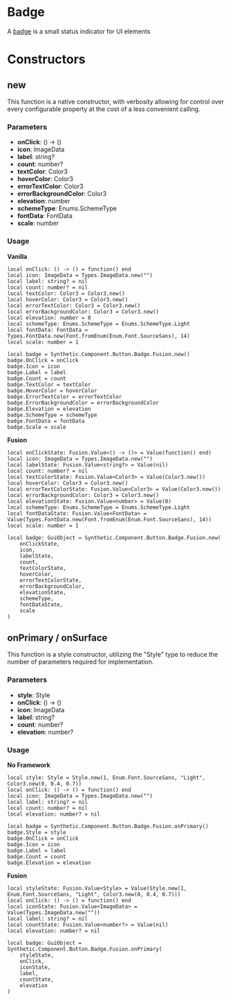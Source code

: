# Badge

A [badge](https://m3.material.io/components/badges/overview) is a small status indicator for UI elements
# Constructors


## new
This function is a native constructor, with verbosity allowing for control over every configurable property at the cost of a less convenient calling.

### Parameters
- **onClick**: () -> ()
- **icon**: ImageData
- **label**: string?
- **count**: number?
- **textColor**: Color3
- **hoverColor**: Color3
- **errorTextColor**: Color3
- **errorBackgroundColor**: Color3
- **elevation**: number
- **schemeType**: Enums.SchemeType
- **fontData**: FontData
- **scale**: number


### Usage

**Vanilla**
```luau
local onClick: () -> () = function() end
local icon: ImageData = Types.ImageData.new("")
local label: string? = nil
local count: number? = nil
local textColor: Color3 = Color3.new()
local hoverColor: Color3 = Color3.new()
local errorTextColor: Color3 = Color3.new()
local errorBackgroundColor: Color3 = Color3.new()
local elevation: number = 0
local schemeType: Enums.SchemeType = Enums.SchemeType.Light
local fontData: FontData = Types.FontData.new(Font.fromEnum(Enum.Font.SourceSans), 14)
local scale: number = 1

local badge = Synthetic.Component.Button.Badge.Fusion.new()
badge.OnClick = onClick
badge.Icon = icon
badge.Label = label
badge.Count = count
badge.TextColor = textColor
badge.HoverColor = hoverColor
badge.ErrorTextColor = errorTextColor
badge.ErrorBackgroundColor = errorBackgroundColor
badge.Elevation = elevation
badge.SchemeType = schemeType
badge.FontData = fontData
badge.Scale = scale
```

**Fusion**
```luau
local onClickState: Fusion.Value<() -> ()> = Value(function() end)
local icon: ImageData = Types.ImageData.new("")
local labelState: Fusion.Value<string?> = Value(nil)
local count: number? = nil
local textColorState: Fusion.Value<Color3> = Value(Color3.new())
local hoverColor: Color3 = Color3.new()
local errorTextColorState: Fusion.Value<Color3> = Value(Color3.new())
local errorBackgroundColor: Color3 = Color3.new()
local elevationState: Fusion.Value<number> = Value(0)
local schemeType: Enums.SchemeType = Enums.SchemeType.Light
local fontDataState: Fusion.Value<FontData> = Value(Types.FontData.new(Font.fromEnum(Enum.Font.SourceSans), 14))
local scale: number = 1

local badge: GuiObject = Synthetic.Component.Button.Badge.Fusion.new(
	onClickState,
	icon,
	labelState,
	count,
	textColorState,
	hoverColor,
	errorTextColorState,
	errorBackgroundColor,
	elevationState,
	schemeType,
	fontDataState,
	scale
)
```
## onPrimary / onSurface
This function is a style constructor, utilizing the "Style" type to reduce the number of parameters required for implementation.

### Parameters
- **style**: Style
- **onClick**: () -> ()
- **icon**: ImageData
- **label**: string?
- **count**: number?
- **elevation**: number?


### Usage

**No Framework**
```luau
local style: Style = Style.new(1, Enum.Font.SourceSans, "Light", Color3.new(0, 0.4, 0.7))
local onClick: () -> () = function() end
local icon: ImageData = Types.ImageData.new("")
local label: string? = nil
local count: number? = nil
local elevation: number? = nil

local badge = Synthetic.Component.Button.Badge.Fusion.onPrimary()
badge.Style = style
badge.OnClick = onClick
badge.Icon = icon
badge.Label = label
badge.Count = count
badge.Elevation = elevation
```

**Fusion**
```luau
local styleState: Fusion.Value<Style> = Value(Style.new(1, Enum.Font.SourceSans, "Light", Color3.new(0, 0.4, 0.7)))
local onClick: () -> () = function() end
local iconState: Fusion.Value<ImageData> = Value(Types.ImageData.new(""))
local label: string? = nil
local countState: Fusion.Value<number?> = Value(nil)
local elevation: number? = nil

local badge: GuiObject = Synthetic.Component.Button.Badge.Fusion.onPrimary(
	styleState,
	onClick,
	iconState,
	label,
	countState,
	elevation
)
```